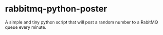 # rabbitmq-python-poster
A simple and tiny python script that will post a random number to a RabitMQ queue every minute.
